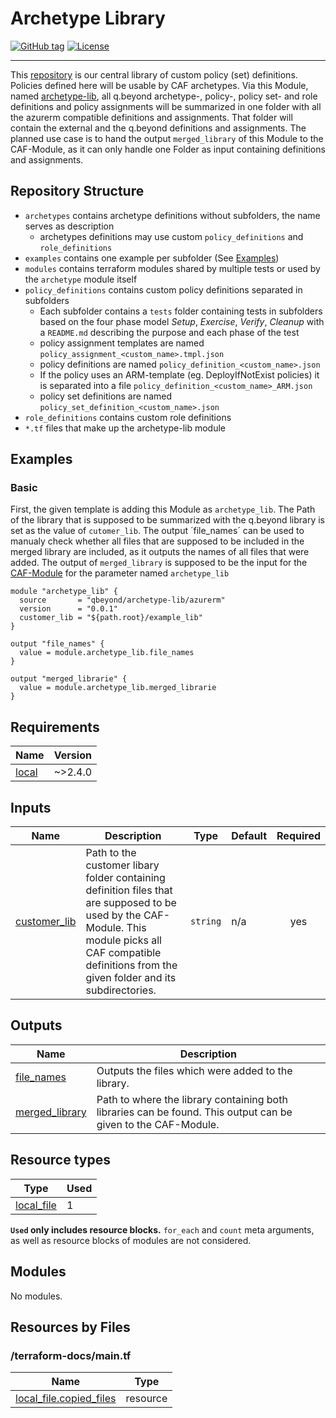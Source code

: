 # Archetype Library
[![GitHub tag](https://img.shields.io/github/tag/qbeyond/terraform-azurerm-archetype-lib.svg)](https://registry.terraform.io/modules/qbeyond/terraform-azurerm-archetype-lib/provider/latest)
[![License](https://img.shields.io/github/license/qbeyond/terraform-azurerm-archetype-lib.svg)](https://github.com/qbeyond/terraform-azurerm-archetype-lib/blob/main/LICENSE)

----

This [repository](https://github.com/qbeyond/terraform-azurerm-archetype-lib) is our central library of custom policy (set) definitions. Policies defined here will be usable by CAF archetypes.
Via this Module, named [archetype-lib](https://registry.terraform.io/modules/qbeyond/archetype-lib/azurerm/latest), all q.beyond archetype-, policy-, policy set- and role definitions and policy assignments will be summarized in one folder with all the azurerm compatible definitions and assignments.
That folder will contain the external and the q.beyond definitions and assignments. The planned use case is to hand the output `merged_library` of this Module to the CAF-Module, as it can only handle one Folder as input containing definitions and assignments.

## Repository Structure

<!--- TODO: Explain archetypes somewhere (eg. README in Subfolder or this) -->

- `archetypes` contains archetype definitions without subfolders, the name serves as description
  - archetypes definitions may use custom `policy_definitions` and `role_definitions`
- `examples` contains one example per subfolder (See [Examples](#examples))
- `modules` contains terraform modules shared by multiple tests or used by the `archetype` module itself
- `policy_definitions` contains custom policy definitions separated in subfolders
  - Each subfolder contains a `tests` folder containing tests in subfolders based on the four phase model *Setup*, *Exercise*, *Verify*, *Cleanup* with a `README.md` describing the purpose and each phase of the test
  - policy assignment templates are named `policy_assignment_<custom_name>.tmpl.json`
  - policy definitions are named `policy_definition_<custom_name>.json`
  - If the policy uses an ARM-template (eg. DeployIfNotExist policies) it is separated into a file `policy_definition_<custom_name>_ARM.json`
  - policy set definitions are named `policy_set_definition_<custom_name>.json`
- `role_definitions` contains custom role definitions
- `*.tf` files that make up the archetype-lib module

<!-- BEGIN_TF_DOCS -->

## Examples

### Basic
First, the given template is adding this Module as `archetype_lib`. The Path of the library that is supposed to be summarized with the q.beyond library is set as the value of `cutomer_lib`.
The output ´file_names´ can be used to manualy check whether all files that are supposed to be included in the merged library are included, as it outputs the names of all files that were added.
The output of `merged_library` is supposed to be the input for the [CAF-Module](https://registry.terraform.io/modules/Azure/caf-enterprise-scale/azurerm/latest) for the parameter named `archetype_lib`

```hcl
module "archetype_lib" {
  source       = "qbeyond/archetype-lib/azurerm"
  version      = "0.0.1"
  customer_lib = "${path.root}/example_lib"
}

output "file_names" {
  value = module.archetype_lib.file_names
}

output "merged_librarie" {
  value = module.archetype_lib.merged_librarie
}

```


## Requirements

| Name                                                          | Version |
| ------------------------------------------------------------- | ------- |
| <a name="requirement_local"></a> [local](#requirement\_local) | ~>2.4.0 |

## Inputs

| Name                                                                     | Description                                                                                                                                                                                                   | Type     | Default | Required |
| ------------------------------------------------------------------------ | ------------------------------------------------------------------------------------------------------------------------------------------------------------------------------------------------------------- | -------- | ------- | :------: |
| <a name="input_customer_lib"></a> [customer\_lib](#input\_customer\_lib) | Path to the customer libary folder containing definition files that are supposed to be used by the CAF-Module. This module picks all CAF compatible definitions from the given folder and its subdirectories. | `string` | n/a     |   yes    |
## Outputs

| Name                                                                             | Description                                                                                                   |
| -------------------------------------------------------------------------------- | ------------------------------------------------------------------------------------------------------------- |
| <a name="output_file_names"></a> [file\_names](#output\_file\_names)             | Outputs the files which were added to the library.                                                            |
| <a name="output_merged_library"></a> [merged\_library](#output\_merged\_library) | Path to where the library containing both libraries can be found. This output can be given to the CAF-Module. |

## Resource types
| Type                                                                                             | Used |
| ------------------------------------------------------------------------------------------------ | ---- |
| [local_file](https://registry.terraform.io/providers/hashicorp/local/latest/docs/resources/file) | 1    |
**`Used` only includes resource blocks.** `for_each` and `count` meta arguments, as well as resource blocks of modules are not considered.

## Modules

No modules.

## Resources by Files
### /terraform-docs/main.tf
| Name                                                                                                          | Type     |
| ------------------------------------------------------------------------------------------------------------- | -------- |
| [local_file.copied_files](https://registry.terraform.io/providers/hashicorp/local/latest/docs/resources/file) | resource |
<!-- END_TF_DOCS -->
